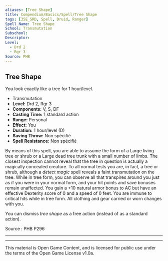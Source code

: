 ```yaml
---
aliases: [Tree Shape]
title: Compendium/Basics/Spell/Tree Shape
tags: [35E_SRD, Spell, Druid, Ranger]
Spell Name: Tree Shape
School: Transmutation
Subschool: 
Descriptor: 
Level:
  - Drd 2
  - Rgr 3
Source: PHB
---
```



## Tree Shape

You look exactly like a tree for 1 hour/level.

*   Transmutation
*   **Level:** Drd 2, Rgr 3
*   **Components:** V, S, DF
*   **Casting Time:** 1 standard action
*   **Range:** Personal
*   **Effect:** You
*   **Duration:** 1 hour/level (D)
*   **Saving Throw:** Non spécifié
*   **Spell Resistance:** Non spécifié

<p>By means of this spell, you are able to assume the form of a Large living tree or shrub or a Large dead tree trunk with a small number of limbs. The closest inspection cannot reveal that the tree in question is actually a magically concealed creature. To all normal tests you are, in fact, a tree or shrub, although a <i>detect magic</i> spell reveals a faint transmutation on the tree. While in tree form, you can observe all that transpires around you just as if you were in your normal form, and your hit points and save bonuses remain unaffected. You gain a +10 natural armor bonus to AC but have an effective Dexterity score of 0 and a speed of 0 feet. You are immune to critical hits while in tree form. All clothing and gear carried or worn changes with you.</p><p>You can dismiss <i>tree shape</i> as a free action (instead of as a standard action).</p>

Source : PHB P296

---

---

This material is Open Game Content, and is licensed for public use under
the terms of the Open Game License v1.0a.
